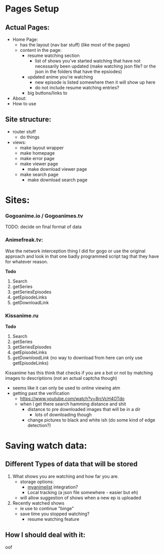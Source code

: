 
# Pages Setup
## Actual Pages:
  - Home Page:
    - has the layout (nav bar stuff) (like most of the pages)
    - content in the page:
      - resume watching section
        - list of shows you've started watching that have not necessarily been updated (make watching json file? or the json in the folders that have the epsiodes)
      - updated anime you're watching
        - new episode is listed somewhere then it will show up here
        - do not include resume watching entries?
      - big buttons/links to
  - About:
  - How to use


## Site structure:
  - router stuff
    - do things
  - views:
    - make layout wrapper
    - make homepage
    - make error page
    - make viewer page
      - make download viewer page
    - make search page
      - make download search page

# Sites:
  ### Gogoanime.io / Gogoanimes.tv
  TODO: decide on final format of data
  ### Animefreak.tv:
  Wse the network interception thing I did for gogo or use the original approach and look in that one badly programmed script tag that they have for whatever reason.

  **Todo**
  1. Search
  1. getSeries
  1. getSeriesEpisodes
  1. getEpisodeLinks
  1. getDownloadLink
  ### Kissanime.ru

  **Todo**
  1. Search
  1. getSeries
  1. getSeriesEpisodes
  1. getEpisodeLinks
  1. *getDownloadLink* (no way to download from here can only use getEpisodeLinks)

  Kissanime has this think that checks if you are a bot or not by matching images to descriptions (not an actual captcha though)
  - seems like it can only be used to online viewing atm
  - getting past the verification
    - https://www.youtube.com/watch?v=8rcVcH4OTdo
    - when I get there search hamming distance and shit
      - distance to pre downloaded images that will be in a dir
        - lots of downloading though
      - change pictures to black and white ish (do some kind of edge detection?)



# Saving watch data:
## Different Types of data that will be stored
1. What shows you are watching and how far you are.
    - storage options:
      - [myanimelist](https://myanimelist.net/) integration?
      - Local tracking (a json file somewhere - easier but eh)
    - will allow suggestion of shows when a new ep is uploaded
1. Recently watched shows
    - ie use to continue "binge"
    - save time you stopped watching?
      - resume watching feature

## How I should deal with it:
oof

